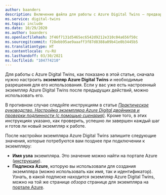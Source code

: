```yaml
---
author: baanders
description: Включение файла для работы с Azure Digital Twins — предварительные требования для настройки экземпляра
ms.service: digital-twins
ms.topic: include
ms.date: 10/29/2020
ms.author: baanders
ms.openlocfilehash: 3f46f7131d5465ec6542d9212e310c04a656f50c
ms.sourcegitcommit: f28ebb95ae9aaaff3f87d8388a09b41e0b3445b5
ms.translationtype: HT
ms.contentlocale: ru-RU
ms.lasthandoff: 03/30/2021
ms.locfileid: "104774210"
---
```

Для работы с Azure Digital Twins, как показано в этой статье, сначала нужно настроить **экземпляр Azure Digital Twins** и необходимые разрешения для его использования. Если у вас уже есть настроенный экземпляр Azure Digital Twins после предыдущих действий, можно использовать его.

В противном случае следуйте инструкциям в статье [*Практическое руководство. Настройка экземпляра Azure Digital двойников и проверки подлинности (с помощью сценария)*](../articles/digital-twins/how-to-set-up-instance-portal.md). Кроме того, в этих инструкциях указано, как проверить, успешно ли завершен каждый шаг и готов ли новый экземпляр к работе.

После настройки экземпляра Azure Digital Twins запишите следующие значения, которые потребуются вам позднее при подключении к экземпляру:
* **Имя узла** экземпляра. Это значение можно найти на портале Azure ([инструкции](../articles/digital-twins/how-to-set-up-instance-portal.md#verify-success-and-collect-important-values)).
* **Подписка Azure**, которую вы использовали для создания экземпляра (можно использовать как имя, так и идентификатор). Узнать, в какой подписке находится экземпляр Azure Digital Twins, можно на той же странице *обзора* странице для экземпляра на [портале Azure](https://portal.azure.com).
